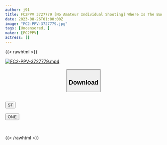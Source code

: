 ```yaml
---
author: j91
title: FC2PPV 3727779 [No Amateur Individual Shooting] Where Is The Buddha Face Perverted De M Lady Who Has Enlightened With The Cock Covered With Worldly Desires To Lead Us… Shameful Exposure Walk Makes Her Crotch Aching And Begs For A Meat Stick Pleading Full Throttle! Pies In A Super Sensitive Pussy With An Eternal Climax That Is Not At The Level Of Immediate Orgasm!
date: 2023-08-26T01:00:00Z
image: "FC2-PPV-3727779.jpg"
tags: [Uncensored, ]
maker: [FC2PPV]
actress: []
---
```



{{< rawhtml >}}

<div class="video" data-videoid="zxjwqLpxlOhXdp">
    <a href="javascript:;">
        <img src="https://my.j91.asia/posts/FC2-PPV-3727779/FC2-PPV-3727779.jpg" width="WIDTH" height="HEIGHT" alt="FC2-PPV-3727779.mp4" loading="lazy">
    </a>
</div>

<script type="text/javascript" src="https://j91.asia/asset/on-demand-st.js"></script>

<br>
  <link rel="stylesheet" href="https://j91.asia/asset/bs5.css">
  
  <center>
  <button class="btn btn-primary" type="button" data-bs-toggle="collapse" data-bs-target=".multi-collapse" aria-expanded="false" aria-controls="multiCollapseExample1 multiCollapseExample2"><h2>Download</h2></button></center>
</p>
<div class="row">
  <div class="col">
    <div class="collapse multi-collapse" id="multiCollapseExample1">
      <div class="card card-body">
	      	      <br>
<div class="buttons">  
<a href="https://streamtape.to/v/zxjwqLpxlOhXdp"><button class="btn-hover color-3"><i class="fa fa-download"></i> ST</button></a></div>
    </div>
  </div>
</div>
  <div class="col">
    <div class="collapse multi-collapse" id="multiCollapseExample2">
      <div class="card card-body">
	      <br>
<div class="buttons">
    <a href="https://oneupload.to/y36iw7ke53fk"><button class="btn-hover color-9"><i class="fa fa-download"></i> ONE</button></a></div>
<br><br>
      </div>
    </div>
  </div>
</div>

{{< /rawhtml >}}